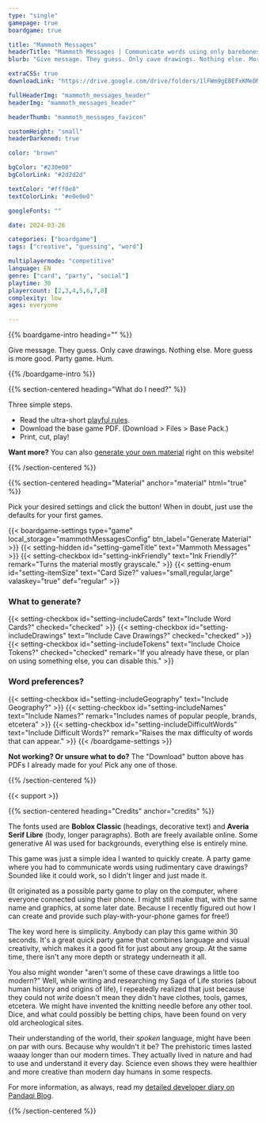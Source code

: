```yaml
---
type: "single"
gamepage: true
boardgame: true

title: "Mammoth Messages"
headerTitle: "Mammoth Messages | Communicate words using only barebones cave drawings."
blurb: "Give message. They guess. Only cave drawings. Nothing else. More guess is more good. Party game. Hum."

extraCSS: true
downloadLink: "https://drive.google.com/drive/folders/1lFWm9gEBEFxKMeDMy_fucT5xcDac4KsC"

fullHeaderImg: "mammoth_messages_header"
headerImg: "mammoth_messages_header"

headerThumb: "mammoth_messages_favicon"

customHeight: "small"
headerDarkened: true

color: "brown"

bgColor: "#230e00"
bgColorLink: "#2d2d2d"

textColor: "#fff0e8"
textColorLink: "#e0e0e0"

googleFonts: ""

date: 2024-03-26

categories: ["boardgame"]
tags: ["creative", "guessing", "word"]

multiplayermode: "competitive"
language: EN
genre: ["card", "party", "social"]
playtime: 30
playercount: [2,3,4,5,6,7,8]
complexity: low
ages: everyone

---
```


{{% boardgame-intro heading="" %}}

Give message. They guess. Only cave drawings. Nothing else. More guess is more good. Party game. Hum.

{{% /boardgame-intro %}}

{{% section-centered heading="What do I need?" %}}

Three simple steps.
* Read the ultra-short [playful rules](rules).
* Download the base game PDF. (Download > Files > Base Pack.)
* Print, cut, play!

**Want more?** You can also [generate your own material](#material) right on this website!

{{% /section-centered %}}

{{% section-centered heading="Material" anchor="material" html="true" %}}

<p>Pick your desired settings and click the button! When in doubt, just use the defaults for your first games.</p>

{{< boardgame-settings type="game" local_storage="mammothMessagesConfig" btn_label="Generate Material" >}}
	{{< setting-hidden id="setting-gameTitle" text="Mammoth Messages" >}}
  {{< setting-checkbox id="setting-inkFriendly" text="Ink Friendly?" remark="Turns the material mostly grayscale." >}}
  {{< setting-enum id="setting-itemSize" text="Card Size?" values="small,regular,large" valaskey="true" def="regular" >}}
  <h3>What to generate?</h3>
  {{< setting-checkbox id="setting-includeCards" text="Include Word Cards?" checked="checked" >}}
  {{< setting-checkbox id="setting-includeDrawings" text="Include Cave Drawings?" checked="checked" >}}
  {{< setting-checkbox id="setting-includeTokens" text="Include Choice Tokens?" checked="checked" remark="If you already have these, or plan on using something else, you can disable this." >}}
  <h3>Word preferences?</h3>
  {{< setting-checkbox id="setting-includeGeography" text="Include Geography?" >}}
  {{< setting-checkbox id="setting-includeNames" text="Include Names?" remark="Includes names of popular people, brands, etcetera" >}}
  {{< setting-checkbox id="setting-includeDifficultWords" text="Include Difficult Words?" remark="Raises the max difficulty of words that can appear." >}}
{{< /boardgame-settings >}}

<p class="settings-remark"><strong>Not working? Or unsure what to do?</strong> The "Download" button above has PDFs I already made for you! Pick any one of those.</p>

{{% /section-centered %}}

{{< support >}}

{{% section-centered heading="Credits" anchor="credits" %}}

The fonts used are **Boblox Classic** (headings, decorative text) and **Averia Serif Libre** (body, longer paragraphs). Both are freely available online. Some generative AI was used for backgrounds, everything else is entirely mine.

This game was just a simple idea I wanted to quickly create. A party game where you had to communicate words using rudimentary cave drawings? Sounded like it could work, so I didn't linger and just made it. 

(It originated as a possible party game to play on the computer, where everyone connected using their phone. I might still make that, with the same name and graphics, at some later date. Because I recently figured out how I can create and provide such play-with-your-phone games for free!) 

The key word here is simplicity. Anybody can play this game within 30 seconds. It's a great quick party game that combines language and visual creativity, which makes it a good fit for just about any group. At the same time, there isn't any more depth or strategy underneath it all.

You also might wonder "aren't some of these cave drawings a little too modern?" Well, while writing and researching my Saga of Life stories (about human history and origins of life), I repeatedly realized that just because they could not _write_ doesn't mean they didn't have clothes, tools, games, etcetera. We might have invented the knitting needle before any other tool. Dice, and what could possibly be betting chips, have been found on very old archeological sites. 

Their understanding of the world, their _spoken_ language, might have been on par with ours. Because why wouldn't it be? The prehistoric times lasted waaay longer than our modern times. They actually lived in nature and had to use and understand it every day. Science even shows they were healthier and more creative than modern day humans in some respects.

For more information, as always, read my [detailed developer diary on Pandaqi Blog](https://pandaqi.com/blog/boardgames/mammoth-messages/).

{{% /section-centered %}}